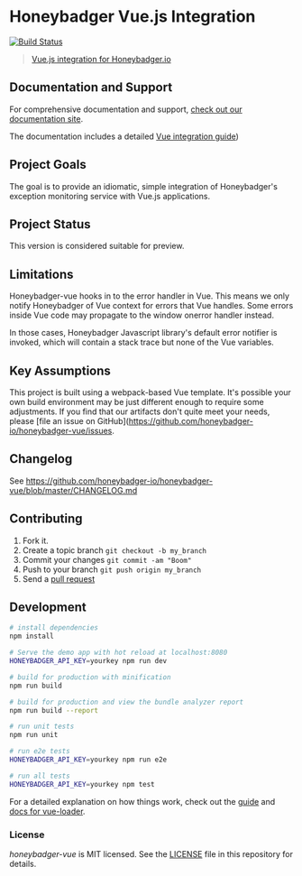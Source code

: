 # Honeybadger Vue.js Integration
[![Build Status](https://travis-ci.org/honeybadger-io/honeybadger-vue.svg?branch=master)](https://travis-ci.org/honeybadger-io/honeybadger-vue)

> [Vue.js integration for Honeybadger.io](https://www.honeybadger.io/for/javascript/?utm_source=github&utm_medium=readme&utm_campaign=vue&utm_content=Vue.js+integration+for+Honeybadger.io)

## Documentation and Support

For comprehensive documentation and support, [check out our documentation site](https://docs.honeybadger.io/lib/javascript/index.html).

The documentation includes a detailed [Vue integration guide](https://docs.honeybadger.io/lib/javascript/integration/vue.html))

## Project Goals

The goal is to provide an idiomatic, simple integration of Honeybadger's
exception monitoring service with Vue.js applications.

## Project Status

This version is considered suitable for preview.

## Limitations

Honeybadger-vue hooks in to the error handler in Vue. This means we only
notify Honeybadger of Vue context for errors that Vue handles. Some
errors inside Vue code may propagate to the window onerror handler
instead.

In those cases, Honeybadger Javascript library's default error notifier
is invoked, which will contain a stack trace but none of the Vue
variables.

## Key Assumptions

This project is built using a webpack-based Vue template. It's possible
your own build environment may be just different enough to require some
adjustments. If you find that our artifacts don't quite meet your needs,
please [file an issue on GitHub](https://github.com/honeybadger-io/honeybadger-vue/issues.

## Changelog

See https://github.com/honeybadger-io/honeybadger-vue/blob/master/CHANGELOG.md

## Contributing

1. Fork it.
2. Create a topic branch `git checkout -b my_branch`
3. Commit your changes `git commit -am "Boom"`
3. Push to your branch `git push origin my_branch`
4. Send a [pull request](https://github.com/honeybadger-io/honeybadger-vue/pulls)

## Development

``` bash
# install dependencies
npm install

# Serve the demo app with hot reload at localhost:8080
HONEYBADGER_API_KEY=yourkey npm run dev

# build for production with minification
npm run build

# build for production and view the bundle analyzer report
npm run build --report

# run unit tests
npm run unit

# run e2e tests
HONEYBADGER_API_KEY=yourkey npm run e2e

# run all tests
HONEYBADGER_API_KEY=yourkey npm test
```

For a detailed explanation on how things work, check out the [guide](http://vuejs-templates.github.io/webpack/) and [docs for vue-loader](http://vuejs.github.io/vue-loader).

### License

*honeybadger-vue* is MIT licensed. See the [LICENSE](https://raw.github.com/honeybadger-io/honeybadger-vue/master/LICENSE) file in this repository for details.
